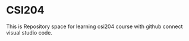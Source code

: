 # CSI204
This is Repository space for learning csi204 course with github connect visual studio code.
